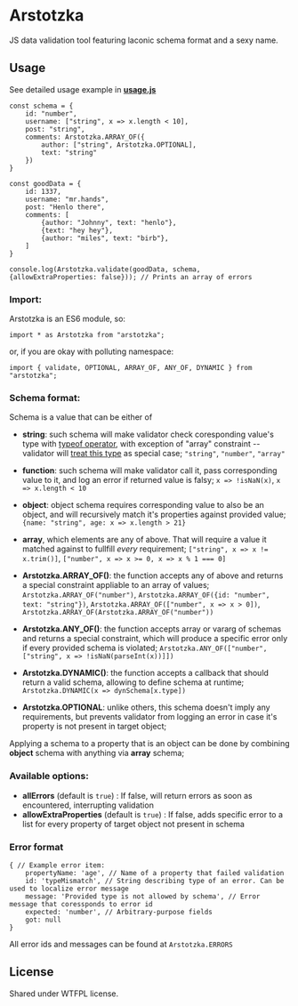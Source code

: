 # Arstotzka
JS data validation tool featuring laconic schema format and a sexy name.

## Usage

See detailed usage example in **[usage.js](https://github.com/MilesVII/arstotzka/blob/master/usage.js)**

```
const schema = {
	id: "number",
	username: ["string", x => x.length < 10],
	post: "string",
	comments: Arstotzka.ARRAY_OF({
		author: ["string", Arstotzka.OPTIONAL],
		text: "string"
	})
}

const goodData = {
	id: 1337,
	username: "mr.hands",
	post: "Henlo there",
	comments: [
		{author: "Johnny", text: "henlo"},
		{text: "hey hey"},
		{author: "miles", text: "birb"},
	]
}

console.log(Arstotzka.validate(goodData, schema, {allowExtraProperties: false})); // Prints an array of errors
```

### Import:
Arstotzka is an ES6 module, so:
```
import * as Arstotzka from "arstotzka";
```
or, if you are okay with polluting namespace:
```
import { validate, OPTIONAL, ARRAY_OF, ANY_OF, DYNAMIC } from "arstotzka";
```


### Schema format:
Schema is a value that can be either of
- **string**: such schema will make validator check coresponding value's type with [typeof operator](https://developer.mozilla.org/en-US/docs/Web/JavaScript/Reference/Operators/typeof), with exception of "array" constraint -- validator will [treat this type](https://developer.mozilla.org/en-US/docs/Web/JavaScript/Reference/Global_Objects/Array/isArray) as special case;
`"string"`, `"number"`, `"array"`

- **function**: such schema will make validator call it, pass corresponding value to it, and log an error if returned value is falsy;
`x => !isNaN(x)`, `x => x.length < 10`

- **object**: object schema requires corresponding value to also be an object, and will recursively match it's properties against provided value;
`{name: "string", age: x => x.length > 21}`

- **array**, which elements are any of above. That will require a value it matched against to fullfill *every* requirement;
`["string", x => x != x.trim()]`, `["number", x => x >= 0, x => x % 1 === 0]`

- **Arstotzka.ARRAY_OF()**: the function accepts any of above and returns a special constraint appliable to an array of values;
`Arstotzka.ARRAY_OF("number")`, `Arstotzka.ARRAY_OF({id: "number", text: "string"})`, `Arstotzka.ARRAY_OF(["number", x => x > 0])`, `Arstotzka.ARRAY_OF(Arstotzka.ARRAY_OF("number"))`

- **Arstotzka.ANY_OF()**: the function accepts array or vararg of schemas and returns a special constraint, which will produce a specific error only if every provided schema is violated;
`Arstotzka.ANY_OF(["number", ["string", x => !isNaN(parseInt(x))]])`

- **Arstotzka.DYNAMIC()**: the function accepts a callback that should return a valid schema, allowing to define schema at runtime;
`Arstotzka.DYNAMIC(x => dynSchema[x.type])`

- **Arstotzka.OPTIONAL**: unlike others, this schema doesn't imply any requirements, but prevents validator from logging an error in case it's property is not present in target object;

Applying a schema to a property that is an object can be done by combining **object** schema with anything via **array** schema;


### Available options:
- **allErrors** (default is `true`) : If false, will return errors as soon as encountered, interrupting validation
- **allowExtraProperties** (default is `true`) : If false, adds specific error to a list for every property of target object not present in schema


### Error format
```
{ // Example error item:
	propertyName: 'age', // Name of a property that failed validation
	id: 'typeMismatch', // String describing type of an error. Can be used to localize error message
	message: 'Provided type is not allowed by schema', // Error message that coressponds to error id
	expected: 'number', // Arbitrary-purpose fields
	got: null
}
```

All error ids and messages can be found at `Arstotzka.ERRORS`


## License
Shared under WTFPL license.
